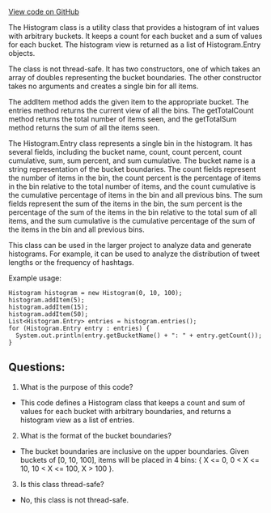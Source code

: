 [View code on GitHub](https://github.com/misbahsy/the-algorithm/src/java/com/twitter/search/earlybird/util/Histogram.java)

The Histogram class is a utility class that provides a histogram of int values with arbitrary buckets. It keeps a count for each bucket and a sum of values for each bucket. The histogram view is returned as a list of Histogram.Entry objects. 

The class is not thread-safe. It has two constructors, one of which takes an array of doubles representing the bucket boundaries. The other constructor takes no arguments and creates a single bin for all items. 

The addItem method adds the given item to the appropriate bucket. The entries method returns the current view of all the bins. The getTotalCount method returns the total number of items seen, and the getTotalSum method returns the sum of all the items seen. 

The Histogram.Entry class represents a single bin in the histogram. It has several fields, including the bucket name, count, count percent, count cumulative, sum, sum percent, and sum cumulative. The bucket name is a string representation of the bucket boundaries. The count fields represent the number of items in the bin, the count percent is the percentage of items in the bin relative to the total number of items, and the count cumulative is the cumulative percentage of items in the bin and all previous bins. The sum fields represent the sum of the items in the bin, the sum percent is the percentage of the sum of the items in the bin relative to the total sum of all items, and the sum cumulative is the cumulative percentage of the sum of the items in the bin and all previous bins. 

This class can be used in the larger project to analyze data and generate histograms. For example, it can be used to analyze the distribution of tweet lengths or the frequency of hashtags. 

Example usage:

```
Histogram histogram = new Histogram(0, 10, 100);
histogram.addItem(5);
histogram.addItem(15);
histogram.addItem(50);
List<Histogram.Entry> entries = histogram.entries();
for (Histogram.Entry entry : entries) {
  System.out.println(entry.getBucketName() + ": " + entry.getCount());
}
```
## Questions: 
 1. What is the purpose of this code?
- This code defines a Histogram class that keeps a count and sum of values for each bucket with arbitrary boundaries, and returns a histogram view as a list of entries.

2. What is the format of the bucket boundaries?
- The bucket boundaries are inclusive on the upper boundaries. Given buckets of [0, 10, 100], items will be placed in 4 bins: { X <= 0, 0 < X <= 10, 10 < X <= 100, X > 100 }.

3. Is this class thread-safe?
- No, this class is not thread-safe.